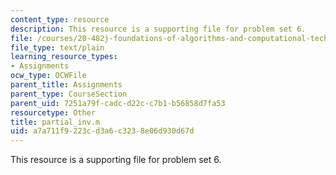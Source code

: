 ```yaml
---
content_type: resource
description: This resource is a supporting file for problem set 6.
file: /courses/20-482j-foundations-of-algorithms-and-computational-techniques-in-systems-biology-spring-2006/a7a711f9223cd3a6c3238e06d930d67d_partial_inv.m
file_type: text/plain
learning_resource_types:
- Assignments
ocw_type: OCWFile
parent_title: Assignments
parent_type: CourseSection
parent_uid: 7251a79f-cadc-d22c-c7b1-b56858d7fa53
resourcetype: Other
title: partial_inv.m
uid: a7a711f9-223c-d3a6-c323-8e06d930d67d
---
```

This resource is a supporting file for problem set 6.

